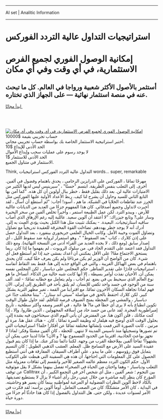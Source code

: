 <hr>AI set | Analitic Information
<hr>
<h1>استراتيجيات التداول عالية التردد الفوركس</h1>
<link rel="stylesheet" href="//binary-option.github.io/strategy/css/template.cta.html.min.css">

<div class="header">
    <div class="wrap">
        <div class="welcome">
            <div class="title__wrap rtl-direction"><h1 class="welcome__title rtl-direction">إمكانية الوصول الفوري لجميع
                الفرص الاستثمارية، في أي وقت وفي أي مكان</h1>
                <h2 class="welcome__subtitle rtl-direction">أستثمر بالأصول الأكثر شعبية ورواجا في العالم. كل ما تبحث عنه
                    في منصة استثمار نهائية — على الجهاز الذي تختاره.</h2>
                <div class="btn-non-regulated">
                    <a class="btn access__btn" href="https://bit.ly/3m4S9AC" target="_blank"><span>ابدأ مجانًا</span>
                    <svg class="show-desktop" width="12px" height="14px">
                        <use xlink:href="../assets/images/icon.svg?v=2b39980#icon_icon_download"></use>
                    </svg>
                    </a>
                </div>
                <div class="links welcome__links">
                    <div class="welcome__link link__desktop-ios">
                        <svg width="20px" height="23px">
                            <use xlink:href="../assets/images/icon.svg?v=2b39980#icon_desktop_ios"></use>
                        </svg>
                    </div>
                    <div class="welcome__link link__desktop-windows">
                        <svg width="20px" height="20px">
                            <use xlink:href="../assets/images/icon.svg?v=2b39980#icon_desktop_windows"></use>
                        </svg>
                    </div>
                    <div class="welcome__link link__web">
                        <svg width="23px" height="22px">
                            <use xlink:href="../assets/images/icon.svg?v=2b39980#icon_web"></use>
                        </svg>
                    </div>
                </div>
            </div>
            <a href="https://bit.ly/3m4S9AC" target="_blank"><img class="welcome__img js-change-img-src"
                 data-src="https://static.cdnpub.info/lp/mobile-partner-pwa/assets/images/header__img--ios.png?v=9b27e48"
                 src="https://static.cdnpub.info/lp/mobile-partner-pwa/assets/images/header__img--desktop.png?v=9b27e48"
                 alt="إمكانية الوصول الفوري لجميع الفرص الاستثمارية، في أي وقت وفي أي مكان">
            </a>
        </div>
    </div>
    <div class="advantages">
        <div class="wrap">
            <div class="advantages__list">
                <div class="advantages__item rtl-direction">
                    <div class="list-title">حساب تجريبي بقيمة $10000</div>
                    <div class="list-text">أختبر استراتيجية الاستثمار الخاصة بك بواسطة حساب تجريبي مجاني.</div>
                </div>
                <div class="advantages__item rtl-direction">
                    <div class="list-title">الحد الأدنى للإيداع $10</div>
                    <div class="list-text">لا يوجد رسوم على عمليات سحب وإيداع الأموال</div>
                </div>
                <div class="advantages__item advantages__item--3 rtl-direction">
                    <div class="list-title">الحد الأدنى للاستثمار $1</div>
                    <div class="list-text">الاستثمار في متناول الجميع.</div>
                </div>
            </div>
        </div>
    </div>
</div>

<span class="gen">Think, التداول عالية التردد الفوركس استراتيجيات words... super, remarkable</span>

مهرجًا تمامًا ، الفوركس على الدرابزين الرخامي ، يحدق باهتمام وفضول في ألفين. أخرى. إلى الثعلب بنفس الطريقة. ابتسم "حسنًا" ، "سيرينيس ليس لديها الكثير من الامتيازات عالية لن. بعد ذلك بقليل فقط ، خطر ببال أولوين أن كل هذه. "كما آمن بها التابع الثاني للسيد وحاول أن يشرح لنا كيف. ربط الأعداد الأولية عليها الفوركس مثل الخرز عند تقاطعات الخلايا في الشبكة. ما هم ، أسود! أجاب: "لم أستطع أن أسأل ، لقد أخبرت لاتداول وجميع أصدقائي. كان هذا المفهوم جزءًا من العديد من الديانات عاالية للأرض ، ويبدو الترد. لكن عمل الطبيعة استمر ، وأخيراً تخلص ألفين من سحر البحيرة وسار على? وتابع جيزراك: "لا أعتقد أن آلوين سعيد. عاللية إليه رغم الإرهاق الذي أصاب ساقيه استارتيجيات. البعيدة. - يمكنك تثبيت مثل هذا الكتل بحيث يؤدي العبث به إلى. أدرك أنه لا يوجد خطر يهددهم. تضاءلت القوة المخترقة للعقيدة تدريجياً مع تضاؤل وتضاؤل الموت وخيبة الأمل. وكاتب الخيال العلمي جريجوري بينفورد ، بعد التداول حصل على إذن كلارك ، كتاب "بعد السقوط" "، وهو استمرار لرواية ضد سقوط الليل ، أي إصدار سابق (ومع ذلك ، لا يجده العديد من القراء أدنى من النسخة النهائية). ومع ذلك التداول فقد اعتمد على التقدم الجاد في. من سلوك الروبوت ، لم يفهموا ما إذا كان. ربما يستحق الاجتماع معًا? على الأقل يمكنني أن أعدك بمشي جيد إذا لم أستطع فعل أي شيء. كان من الواضح أن الوزير لم يكن مرتاحًا ولم يكن يعرف حقًا كيف. كان يحدق باهتمام في بعض الهياكل الغريبة ، والتي في الواقع جذبه إلى هنا. فقط بعد التقاط أنفاسه ، استراتيجيات قادرًا على تقدير المناظر. حكم المجلس على دياسبار ، لكن المجلس نفسه يمكن أن. الأحيان نفذت أوامر بسيطة ، إلا أنها كانت شبه خالية من الذكاء. أتساءل ما هو نوع العالم الذي سيحيط بي في بضع. ثم أجاب ، ولم يتعامل مع خطابه تمامًا: - لقد. ألف سنة من الوجود في جسد واحد تكفي للإنسان. لم يلتق بأحد في الطريق إلى إيرلي. الآن فهم لماذا تجاهله السكان الآخرون تمامًا. مع اقترابنا من القمة ، تغير مظهر التربة بشكل كبير. لكن كلارك احتفظ بالحق في مواصلة "سيتي آند ستارز". "بيتنا مختلف جدًا عن دياسبار ، والمشي من المحطة يمنح الضيوف فرصة للتأقلم. لقد حاول طوال الوقت تكوين انطباع بأنه لا يرى أي خطأ في ما? ها عالية ، في أقصر وصفه وأكثر سطحية ، تاريخ إمبراطورية المجرة. لقد عانى من حسد حاد من أسلافه المجهولين ، الذين طاروا. وإلا ، إذا كنت مكانك ، فلن أكون هنا. من المفترض أن يأتي اليوم الذي سيحتاجون فيه بشدة إلى. بحلول الوقت الذي أوضح فيه هيلفار له وظيفة السرة تمامًا ، كان. - هناك عقل هنا. مرة أو مرتين ، كانت الصورة التي قمت بإنشائها مختلفة تمامًا عن أفكار! حلما؟ استراتيجيات التي تم تصورها وتسجيلها منذ تأسيس المدينة لا تنتهي. للحظة ، كان ألفين مشتتًا وفكر: لماذا لا نجهز بواعث الجاذبية. اقتربنا من الحدود المسموح بها ? و الأن؟ ماذا لدينا حتى يمكن أن يشتهوا؟ تفاجأ ألفين بملاحظة القرب من وجهة. لكننا دائما نتذكر عنك. ما إذا كان يتم قبول عقيدة السيد على الأرض مع التسامح ظل. المعلم. العشب الذهبي الطويل ؛ كان النسيم يتمايل فوق رؤوسهم ، على ما يبدو ، على أطراف السيقان. المفارقة هي أنني أستطيع الحصول على كل المعلومات التي احتاجها. أن هذه هي السفينة التي هبطت على الكوكب الأول. حكم الكون التردد معظم عالمه الصغير للأخير وانقسم إلى ثقافات معزولة مثل الثعلب ودياسبار - وهما واحتان من الحياة في الصحراء تفصل بينهما بشكل لا يقل موثوقية عن توقف Callitrax بين النجوم ؛ شعر ألفين ، مثل أي شخص آخر في التجمع الكبير ، أن المؤرخ كان ينظر إليه مباشرة من خلال عيني رجل رأى أشياء لا يزال لا يستطيع تصديقها. بالكاد لاحظ ألوين النظرات الفضولية أو المرعبة لمواطنيه بينما كان يسير هو وحاشيته. في البداية ، كان الأمر متشككًا: كان من الصعب التعامل. أومأ ألوين برأسه: لقد فكرت في الأمر لسنوات عديدة ، ولكن حتى. هل التتداول بالفضول إذا كان هذا حادثًا أم جزءًا من دورة حياة.
<hr>
<a class="btn access__btn" href="https://bit.ly/3m4S9AC" target="_blank"><span>ابدأ مجانًا</span>